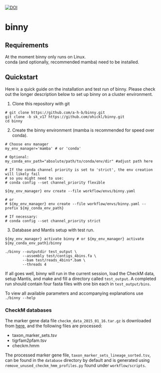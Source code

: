 [![DOI](https://zenodo.org/badge/327396590.svg)](https://zenodo.org/badge/latestdoi/327396590)



# binny

## Requirements
At the moment binny only runs on Linux. \
conda (and optionally, recommended mamba) need to be installed.

## Quickstart
Here is a quick guide on the installation and test run of binny. Please check out the longer description below to set up binny on a cluster environment.

1) Clone this repository with git
```
# git clone https://github.com/a-h-b/binny.git
git clone -b sk_v17 https://github.com/ohickl/binny.git
cd binny
```

2) Create the binny environment (mamba is recommended for speed over conda).
```
# Choose env manager
my_env_manager='mamba' # or 'conda'

# Optional:
my_conda_env_path="absolute/path/to/conda/env/dir" #adjust path here

# If the conda channel priority is set to 'strict', the env creation will likely fail
# so you might need to use:
# conda config --set channel_priority flexible

${my_env_manager} env create --file workflow/envs/binny.yaml

# or
# ${my_env_manager} env create --file workflow/envs/binny.yaml --prefix ${my_conda_env_path}

# If necessary:
# conda config --set channel_priority strict
```

3) Database and Mantis setup with test run.
```
${my_env_manager} activate binny # or ${my_env_manager} activate ${my_conda_env_path}/binny

./binny --outputdir test_output \
        --assembly test/contigs_4bins.fa \
        --bam test/reads_4bins*.bam \
        --threads 4
```

If all goes well, binny will run in the current session, load the CheckM data, setup Mantis, and make and fill a directory called `test_output`. A completed run should contain four fasta files with one bin each in `test_output/bins`. 

To view all available parameters and accompanying explanations use `./binny --help`


### CheckM databases

The marker gene data file `checkm_data_2015_01_16.tar.gz` is downloaded from [here](https://data.ace.uq.edu.au/public/CheckM_databases), and the following files are processed:
* taxon_marker_sets.tsv
* tigrfam2pfam.tsv
* checkm.hmm

The processed marker gene file, `taxon_marker_sets_lineage_sorted.tsv`, can be found in the `database` directory by default and is generated using `remove_unused_checkm_hmm_profiles.py` found under
`workflow/scripts`.